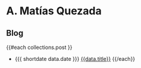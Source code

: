 # A. Matías Quezada

## Blog

{{#each collections.post }}
- {{{ shortdate data.date }}} [{{data.title}}]({{this.url}})
{{/each}}
